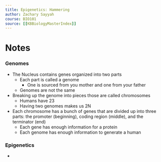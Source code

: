 ```yaml
---
title: Epigenetics: Hammering
author: Zachary Sayyah
course: BIO101
source: [[KBBiologyMasterIndex]]
---
```


# Notes

### Genomes
 - The Nucleus contains genes organized into two parts
	 - Each part is called a genome
		 - One is sourced from you mother and one from your father
	 - Genomes are not the same
 - Breaking up the genome into pieces those are called chromosomes
	 - Humans have 23
	 - Having two genomes makes us 2N
 - Each chromosome has a bunch of genes that are divided up into three parts: the promoter	(beginning), coding region (middle), and the terminator (end)
	 - Each gene has enough information for a protein
	 - Each genome has enough information to generate a human

### Epigenetics
 - 